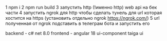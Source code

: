 1 npm i
2 npm run build
3 запустить http (!именно http) web api на бек части
4 запустить ngrok для http чтобы сделать тунель для url которая хостится на https (установить отдельно ngrok https://ngrok.com/)
5 url полученная от ngrok подставить в телеграм бота и запустить его

backend - c# net 8.0
frontend - angular 18
ui-component taiga ui

